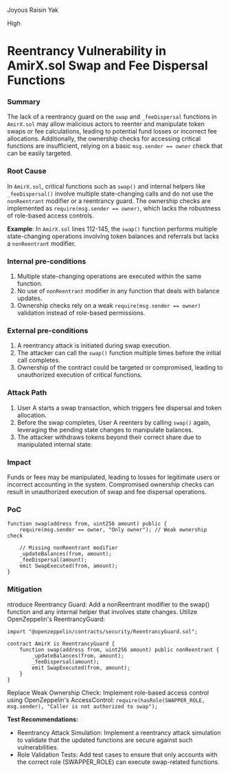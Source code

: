 Joyous Raisin Yak

High

# Reentrancy Vulnerability in AmirX.sol Swap and Fee Dispersal Functions

### Summary

The lack of a reentrancy guard on the `swap` and `_feeDispersal` functions in `AmirX.sol` may allow malicious actors to reenter and manipulate token swaps or fee calculations, leading to potential fund losses or incorrect fee allocations. Additionally, the ownership checks for accessing critical functions are insufficient, relying on a basic `msg.sender == owner` check that can be easily targeted.

### Root Cause

In `AmirX.sol`, critical functions such as `swap()` and internal helpers like `_feeDispersal()` involve multiple state-changing calls and do not use the `nonReentrant` modifier or a reentrancy guard. The ownership checks are implemented as `require(msg.sender == owner)`, which lacks the robustness of role-based access controls.

**Example**: In `AmirX.sol` lines 112-145, the `swap()` function performs multiple state-changing operations involving token balances and referrals but lacks a `nonReentrant` modifier.

### Internal pre-conditions

1. Multiple state-changing operations are executed within the same function.
2. No use of `nonReentrant` modifier in any function that deals with balance updates.
3. Ownership checks rely on a weak `require(msg.sender == owner)` validation instead of role-based permissions.

### External pre-conditions

1. A reentrancy attack is initiated during swap execution.
2. The attacker can call the `swap()` function multiple times before the initial call completes.
3. Ownership of the contract could be targeted or compromised, leading to unauthorized execution of critical functions.

### Attack Path

1. User A starts a swap transaction, which triggers fee dispersal and token allocation.
2. Before the swap completes, User A reenters by calling `swap()` again, leveraging the pending state changes to manipulate balances.
3. The attacker withdraws tokens beyond their correct share due to manipulated internal state.

### Impact

Funds or fees may be manipulated, leading to losses for legitimate users or incorrect accounting in the system. Compromised ownership checks can result in unauthorized execution of swap and fee dispersal operations.

### PoC

```solidity
function swap(address from, uint256 amount) public {
    require(msg.sender == owner, "Only owner"); // Weak ownership check
    
    // Missing nonReentrant modifier
    _updateBalances(from, amount);
    _feeDispersal(amount);
    emit SwapExecuted(from, amount);
}
```

### Mitigation

ntroduce Reentrancy Guard: Add a nonReentrant modifier to the swap() function and any internal helper that involves state changes. Utilize OpenZeppelin's ReentrancyGuard:
```
import "@openzeppelin/contracts/security/ReentrancyGuard.sol";

contract AmirX is ReentrancyGuard {
    function swap(address from, uint256 amount) public nonReentrant {
        _updateBalances(from, amount);
        _feeDispersal(amount);
        emit SwapExecuted(from, amount);
    }
}
```
Replace Weak Ownership Check: Implement role-based access control using OpenZeppelin's AccessControl:
```require(hasRole(SWAPPER_ROLE, msg.sender), "Caller is not authorized to swap");```


**Test Recommendations:**

- Reentrancy Attack Simulation: Implement a reentrancy attack simulation to validate that the updated functions are secure against such vulnerabilities.
- Role Validation Tests: Add test cases to ensure that only accounts with the correct role (SWAPPER_ROLE) can execute swap-related functions.